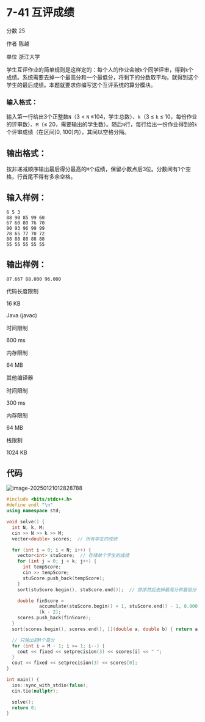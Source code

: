 # **7-41 互评成绩**

分数 25

作者 陈越

单位 浙江大学

学生互评作业的简单规则是这样定的：每个人的作业会被`k`个同学评审，得到`k`个成绩。系统需要去掉一个最高分和一个最低分，将剩下的分数取平均，就得到这个学生的最后成绩。本题就要求你编写这个互评系统的算分模块。

### 输入格式：

输入第一行给出3个正整数`N`（3 < `N` ≤104，学生总数）、`k`（3 ≤ `k` ≤ 10，每份作业的评审数）、`M`（≤ 20，需要输出的学生数）。随后`N`行，每行给出一份作业得到的`k`个评审成绩（在区间[0, 100]内），其间以空格分隔。

## 输出格式：

按非递减顺序输出最后得分最高的`M`个成绩，保留小数点后3位。分数间有1个空格，行首尾不得有多余空格。

## 输入样例：

```in
6 5 3
88 90 85 99 60
67 60 80 76 70
90 93 96 99 99
78 65 77 70 72
88 88 88 88 88
55 55 55 55 55
```

## 输出样例：

```out
87.667 88.000 96.000
```

代码长度限制

16 KB

Java (javac)

时间限制

600 ms

内存限制

64 MB

其他编译器

时间限制

300 ms

内存限制

64 MB

栈限制

1024 KB

## 代码

![image-20250121012828788](https://gitee.com/chen-houchao/images/raw/master/image-20250121012828788.png)

```cpp
#include <bits/stdc++.h>
#define endl "\n"
using namespace std;

void solve() {
  int N, k, M;
  cin >> N >> k >> M;
  vector<double> scores;  // 所有学生的成绩

  for (int i = 0; i < N; i++) {
    vector<int> stuScore;  // 存储单个学生的成绩
    for (int j = 0; j < k; j++) {
      int tempScore;
      cin >> tempScore;
      stuScore.push_back(tempScore);
    }
    sort(stuScore.begin(), stuScore.end());  // 排序然后去掉最高分和最低分

    double finScore =
            accumulate(stuScore.begin() + 1, stuScore.end() - 1, 0.000) /
            (k - 2);
    scores.push_back(finScore);
  }
  sort(scores.begin(), scores.end(), [](double a, double b) { return a > b; });

  // 只输出前M个高分
  for (int i = M - 1; i >= 1; i--) {
    cout << fixed << setprecision(3) << scores[i] << " ";
  }
  cout << fixed << setprecision(3) << scores[0];
}

int main() {
  ios::sync_with_stdio(false);
  cin.tie(nullptr);

  solve();
  return 0;
}
```

